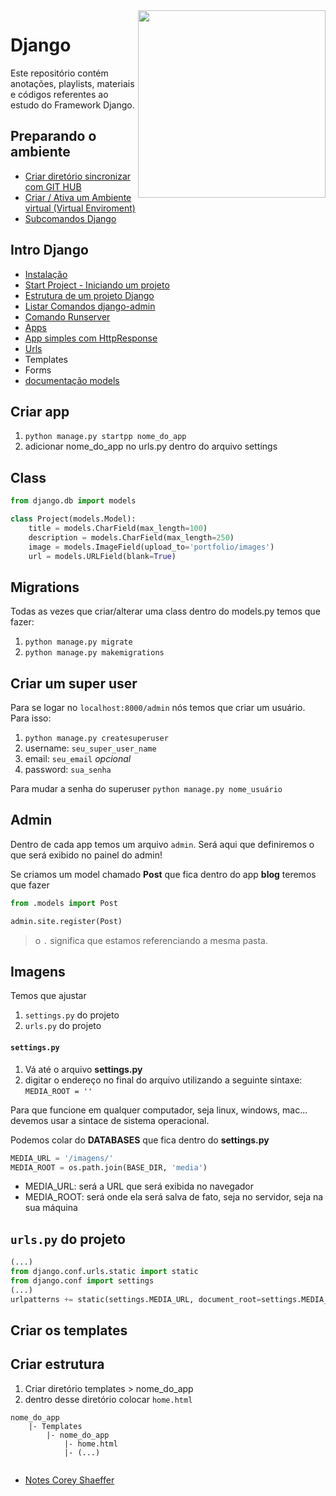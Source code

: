 <img src="https://www.djangoproject.com/m/img/logos/django-logo-negative.png" align="right" width="300px">

# Django

Este repositório contém anotações, playlists, materiais e códigos referentes ao estudo do Framework Django. 

## Preparando o ambiente
- [Criar diretório sincronizar com GIT HUB](https://github.com/andrenevares/andrenevares/blob/master/python/Django/tuts/sincronizar_com_git.md)
- [Criar / Ativa um Ambiente virtual (Virtual Enviroment)](https://github.com/andrenevares/andrenevares/blob/master/python/Django/tuts/virtual_env_criar_ativar.md)
- [Subcomandos Django](https://github.com/andrenevares/andrenevares/blob/master/python/Django/tuts/subcomandos.md)

## Intro Django
- [Instalação](https://github.com/andrenevares/andrenevares/blob/master/python/Django/tuts/instalando_django.md)
- [Start Project - Iniciando um projeto](https://github.com/andrenevares/andrenevares/blob/master/python/Django/tuts/iniciando-projeto-django.md)
- [Estrutura de um projeto Django](https://github.com/andrenevares/andrenevares/blob/master/python/Django/tuts/estrutura-projeto-django..md)
- [Listar Comandos django-admin](https://github.com/andrenevares/andrenevares/blob/master/python/Django/tuts/comandos-admin.md)
- [Comando Runserver](https://github.com/andrenevares/andrenevares/blob/master/python/Django/tuts/comando-runserver.md)
- [Apps](https://github.com/andrenevares/andrenevares/blob/master/python/Django/tuts/apps.md)
- [App simples com HttpResponse](https://github.com/andrenevares/andrenevares/blob/master/python/Django/tuts/app_com_http_response.md)
- [Urls](https://github.com/andrenevares/andrenevares/blob/master/python/Django/tuts/urls.md)
- Templates
- Forms
- [documentação models](https://docs.djangoproject.com/en/3.0/ref/models/fields/#field-types)

## Criar app
1. ```python manage.py startpp nome_do_app```
2. adicionar nome_do_app no urls.py dentro do arquivo settings

## Class
```python
from django.db import models

class Project(models.Model):
    title = models.CharField(max_length=100)
    description = models.CharField(max_length=250)
    image = models.ImageField(upload_to='portfolio/images')
    url = models.URLField(blank=True)
```
## Migrations
Todas as vezes que criar/alterar uma class dentro do models.py temos que fazer:
1. ```python manage.py migrate```
2. ```python manage.py makemigrations```

## Criar um super user
Para se logar no ```localhost:8000/admin``` nós temos que criar um usuário.  Para isso:

1. ```python manage.py createsuperuser```
2. username: ```seu_super_user_name```
3. email: ```seu_email``` _opcional_
4. password: ```sua_senha``` 

Para mudar a senha do superuser
```python manage.py nome_usuário```

## Admin
Dentro de cada app temos um arquivo ```admin```.  Será aqui que definiremos o que será exibido no painel do admin!

Se criamos um model chamado __Post__ que fica dentro do app __blog__ teremos que fazer

```python
from .models import Post

admin.site.register(Post)
```
> o ```.``` significa que estamos referenciando a mesma pasta.


## Imagens 

Temos que ajustar 
1. ```settings.py``` do projeto
2. ```urls.py``` do projeto

#### ```settings.py```
1. Vá até o arquivo __settings.py__
2. digitar o endereço no final do arquivo utilizando a seguinte sintaxe: ```MEDIA_ROOT = ''```

Para que funcione em qualquer computador, seja linux, windows, mac... devemos usar a sintace de sistema operacional.

Podemos colar do __DATABASES__ que fica dentro do __settings.py__

```python
MEDIA_URL = '/imagens/' 
MEDIA_ROOT = os.path.join(BASE_DIR, 'media')
```
- MEDIA_URL: será a URL que será exibida no navegador 
- MEDIA_ROOT: será onde ela será salva de fato, seja no servidor, seja na sua máquina

## ```urls.py``` do projeto

```python
(...)
from django.conf.urls.static import static
from django.conf import settings
(...)
urlpatterns += static(settings.MEDIA_URL, document_root=settings.MEDIA_ROOT)
```

## Criar os templates

## Criar estrutura
1. Criar diretório templates > nome_do_app
2. dentro desse diretório colocar ```home.html```
```
nome_do_app
    |- Templates
        |- nome_do_app
            |- home.html
            |- (...)
        
```


- [Notes Corey Shaeffer](https://github.com/andrenevares/andrenevares/blob/master/python/Django/cursoCoreyShaeffer/readme.md)
